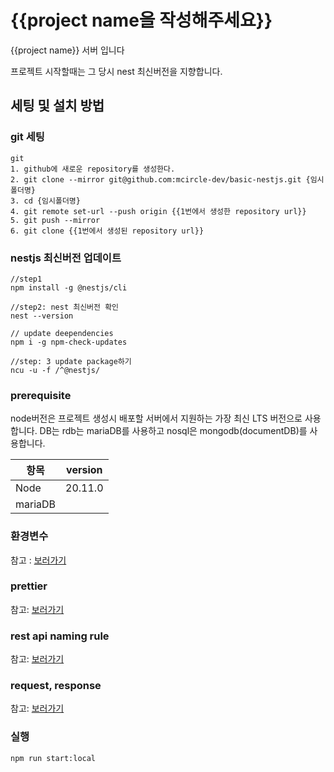 # {{project name을 작성해주세요}}
{{project name}} 서버 입니다 

프로젝트 시작할때는 그 당시 nest 최신버전을 지향합니다.

## 세팅 및 설치 방법

### git 세팅
```
git 
1. github에 새로운 repository를 생성한다. 
2. git clone --mirror git@github.com:mcircle-dev/basic-nestjs.git {임시폴더명} 
3. cd {임시폴더명}
4. git remote set-url --push origin {{1번에서 생성한 repository url}}
5. git push --mirror
6. git clone {{1번에서 생성된 repository url}}
```

### nestjs 최신버전 업데이트
```
//step1
npm install -g @nestjs/cli

//step2: nest 최신버전 확인
nest --version

// update deependencies
npm i -g npm-check-updates

//step: 3 update package하기 
ncu -u -f /^@nestjs/ 

```


### prerequisite
node버전은 프로젝트 생성시 배포할 서버에서 지원하는 가장 최신 LTS 버전으로 사용합니다.
DB는 rdb는 mariaDB를 사용하고 nosql은 mongodb(documentDB)를 사용합니다. 

| 항목                    | version | 
|-----------------------|:-------:|
| Node                  | 20.11.0 |
| mariaDB               |         |


### 환경변수
참고 : [보러가기](https://well-check.atlassian.net/wiki/spaces/QPKY/pages/917110829/env)

### prettier
참고: [보러가기](https://well-check.atlassian.net/wiki/spaces/QPKY/pages/917176350/eslint+prettier)

### rest api naming rule
참고: [보러가기](https://well-check.atlassian.net/wiki/spaces/QPKY/pages/921763841/rest+api+naming+rule)

### request, response
참고: [보러가기](https://well-check.atlassian.net/wiki/spaces/QPKY/pages/680230913/request+response)

### 실행
```
npm run start:local
```
